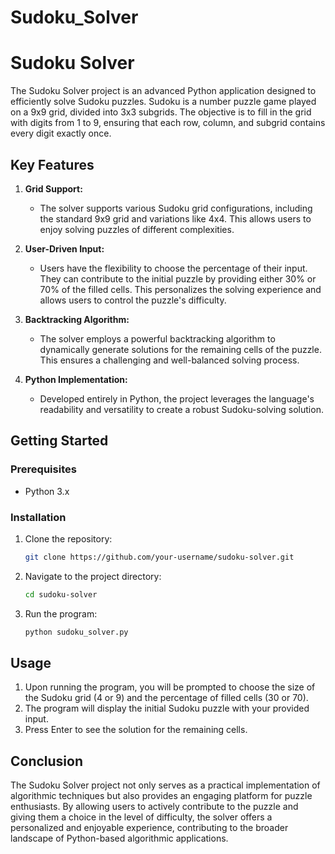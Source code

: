 # Sudoku_Solver
# Sudoku Solver

The Sudoku Solver project is an advanced Python application designed to efficiently solve Sudoku puzzles. Sudoku is a number puzzle game played on a 9x9 grid, divided into 3x3 subgrids. The objective is to fill in the grid with digits from 1 to 9, ensuring that each row, column, and subgrid contains every digit exactly once.

## Key Features

1. **Grid Support:**
   - The solver supports various Sudoku grid configurations, including the standard 9x9 grid and variations like 4x4. This allows users to enjoy solving puzzles of different complexities.

2. **User-Driven Input:**
   - Users have the flexibility to choose the percentage of their input. They can contribute to the initial puzzle by providing either 30% or 70% of the filled cells. This personalizes the solving experience and allows users to control the puzzle's difficulty.

3. **Backtracking Algorithm:**
   - The solver employs a powerful backtracking algorithm to dynamically generate solutions for the remaining cells of the puzzle. This ensures a challenging and well-balanced solving process.

4. **Python Implementation:**
   - Developed entirely in Python, the project leverages the language's readability and versatility to create a robust Sudoku-solving solution.

## Getting Started

### Prerequisites

- Python 3.x

### Installation

1. Clone the repository:

   ```bash
   git clone https://github.com/your-username/sudoku-solver.git
   ```

2. Navigate to the project directory:

   ```bash
   cd sudoku-solver
   ```

3. Run the program:

   ```bash
   python sudoku_solver.py
   ```

## Usage

1. Upon running the program, you will be prompted to choose the size of the Sudoku grid (4 or 9) and the percentage of filled cells (30 or 70).
2. The program will display the initial Sudoku puzzle with your provided input.
3. Press Enter to see the solution for the remaining cells.

## Conclusion

The Sudoku Solver project not only serves as a practical implementation of algorithmic techniques but also provides an engaging platform for puzzle enthusiasts. By allowing users to actively contribute to the puzzle and giving them a choice in the level of difficulty, the solver offers a personalized and enjoyable experience, contributing to the broader landscape of Python-based algorithmic applications.
